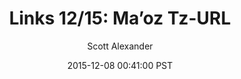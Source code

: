 ---
layout: podcast
title: "Links 12/15: Ma’oz Tz-URL"
author: Scott Alexander
description: https://slatestarcodex.com/2015/12/08/links-1215-maoz-tz-url/
date: 2015-12-08 00:41:00 PST
length: 3239631
duration: 810
guid: links-1215-maoz-tz-url
---